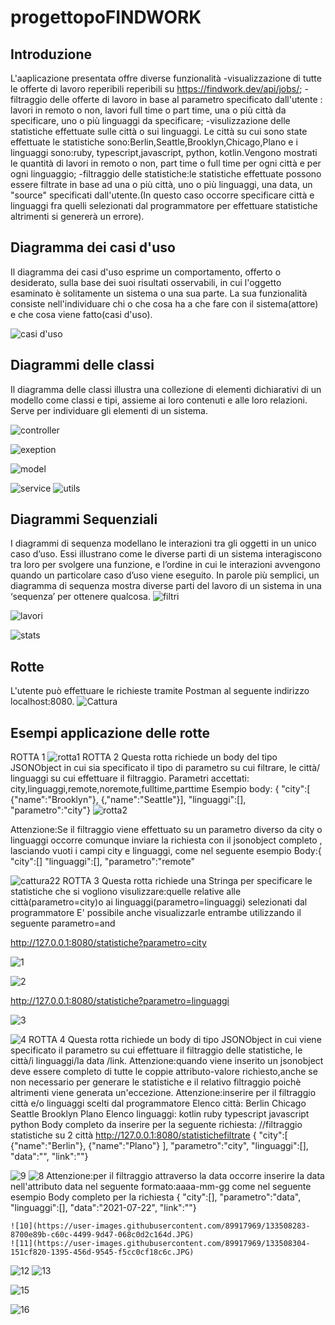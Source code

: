 

# progettopoFINDWORK
##  Introduzione
 L'aaplicazione presentata offre diverse funzionalità
-visualizzazione  di tutte le offerte di lavoro reperibili  reperibili su  https://findwork.dev/api/jobs/;
-filtraggio delle offerte  di lavoro in base al parametro specificato dall'utente : lavori in remoto o non, lavori full time o part time, una o più città da specificare, uno o più linguaggi da specificare;
 -visulizzazione delle statistiche effettuate sulle città o sui linguaggi. Le città su cui sono state effettuate le statistiche sono:Berlin,Seattle,Brooklyn,Chicago,Plano e i linguaggi sono:ruby, typescript,javascript, python, kotlin.Vengono mostrati  le quantità di lavori  in remoto o non, part time o full time  per ogni città e per ogni linguaggio;
 -filtraggio delle statistiche:le statistiche effettuate possono essere filtrate in base ad una o più città, uno o più linguaggi, una data, un "source" specificati dall'utente.(In questo caso occorre specificare  città e linguaggi fra quelli selezionati dal programmatore per effettuare  statistiche altrimenti si genererà un errore).

## Diagramma dei casi d'uso
Il diagramma dei casi d'uso esprime un comportamento, offerto o desiderato, sulla base dei suoi risultati osservabili, in cui l'oggetto esaminato è solitamente un sistema o una sua parte. La sua funzionalità consiste nell'individuare chi o che cosa ha a che fare con il sistema(attore) e che cosa viene fatto(casi d'uso).

![casi d'uso](https://user-images.githubusercontent.com/89917969/133432378-486b6b2f-4a66-4659-ab51-a59ffb6380e3.PNG)

## Diagrammi delle classi
Il diagramma delle classi illustra una collezione di elementi dichiarativi di un modello come classi e tipi, assieme ai loro contenuti e alle loro relazioni. Serve per individuare gli elementi di un sistema.

![controller](https://user-images.githubusercontent.com/89917969/133440267-a39d5e80-2fda-4c58-a683-e9444d509e18.PNG)      

![exeption](https://user-images.githubusercontent.com/89917969/133500797-f4f13260-7360-4f62-8e88-add90c4e3655.PNG)

![model](https://user-images.githubusercontent.com/89917969/133440282-d55510aa-0a45-4edb-99ff-2da18f8d3d52.PNG)

![service](https://user-images.githubusercontent.com/89917969/133440288-b9a78ead-b814-4d97-acb9-4b16fe97f72e.PNG)
![utils](https://user-images.githubusercontent.com/89917969/133440291-97b84dc0-ba74-4d4f-ab9f-d630dafbbe60.PNG)

## Diagrammi Sequenziali
I diagrammi di sequenza modellano le interazioni tra gli oggetti in un unico caso d’uso. Essi illustrano come le diverse parti di un sistema interagiscono tra loro per svolgere una funzione, e l’ordine in cui le interazioni avvengono quando un particolare caso d’uso viene eseguito. In parole più semplici, un diagramma di sequenza mostra diverse parti del lavoro di un sistema in una ‘sequenza’ per ottenere qualcosa.
![filtri](https://user-images.githubusercontent.com/89917969/133441016-39721fd3-4621-4496-b083-881a3e04dd00.PNG)

![lavori](https://user-images.githubusercontent.com/89917969/133441021-5cf5f19a-9b8b-4385-9a92-6872b586d6e2.PNG)


![stats](https://user-images.githubusercontent.com/89917969/133441029-3700d0a3-8010-4548-ac3e-265cb50cd89f.PNG)
##            Rotte
L'utente può effettuare le richieste tramite Postman al seguente indirizzo localhost:8080.
![Cattura](https://user-images.githubusercontent.com/89917969/133470040-d92c6fd2-a19e-4148-a3a5-1efb5376c520.JPG)
##  Esempi applicazione delle rotte 
ROTTA 1
![rotta1](https://user-images.githubusercontent.com/89917969/133478419-05e9dcef-d01c-474c-994e-c152cdff10c9.JPG)
ROTTA 2 
Questa rotta richiede un body del tipo JSONObject in cui sia specificato il tipo di parametro su cui filtrare, le città/ linguaggi su cui effettuare il filtraggio.
Parametri accettati: city,linguaggi,remote,noremote,fulltime,parttime
Esempio body:
{
    "city":[
        {"name":"Brooklyn"},
        {,"name":"Seattle"}],
    "linguaggi":[],
    "parametro":"city"}
    ![rotta2](https://user-images.githubusercontent.com/89917969/133481898-72597f07-8136-42b7-8a58-230883ea4997.JPG)

Attenzione:Se il filtraggio viene effettuato su un parametro diverso da city o linguaggi  occorre comunque inviare la richiesta con il jsonobject completo , lasciando vuoti i campi city e linguaggi, come nel seguente esempio
Body:{
    "city":[]
    "linguaggi":[],
    "parametro":"remote"

![cattura22](https://user-images.githubusercontent.com/89917969/133483411-c04bcc88-85a4-4252-adbb-17fe02b63300.JPG)
ROTTA 3
Questa rotta richiede  una  Stringa per specificare le statistiche che si vogliono visulizzare:quelle relative alle città(parametro=city)o ai linguaggi(parametro=linguaggi) selezionati dal programmatore
E' possibile anche visualizzarle entrambe utilizzando il seguente parametro=and

http://127.0.0.1:8080/statistiche?parametro=city

![1](https://user-images.githubusercontent.com/89917969/133500480-be7c838e-e97b-4f27-aafc-7763702d9bd6.JPG)

![2](https://user-images.githubusercontent.com/89917969/133500498-8006a3ad-ac07-4291-bfe1-9ffd92bd99fc.JPG)

http://127.0.0.1:8080/statistiche?parametro=linguaggi



![3](https://user-images.githubusercontent.com/89917969/133501105-771da4ff-5b73-4ef2-9e32-c3292076970a.JPG)

![4](https://user-images.githubusercontent.com/89917969/133501120-5711fad3-47b6-4e40-930c-127141dcc824.JPG)
ROTTA 4
Questa rotta richiede un body di tipo JSONObject in cui viene specificato il parametro su cui effettuare il filtraggio delle statistiche, le città/i linguaggi/la data /link.
Attenzione:quando viene inserito un jsonobject deve essere completo di tutte le coppie attributo-valore richiesto,anche se non necessario per generare le statistiche e il relativo filtraggio poichè altrimenti viene generata un'eccezione.
Attenzione:inserire per il filtraggio città e/o linguaggi scelti dal programmatore
Elenco città:
Berlin
Chicago
Seattle
Brooklyn
Plano
Elenco linguaggi:
kotlin
ruby
typescript
javascript
python
Body completo da inserire per la seguente richiesta:
//filtraggio statistiche su 2 città
http://127.0.0.1:8080/statistichefiltrate
{
    "city":[
        {"name":"Berlin"},
        {"name":"Plano"}
    ],
    "parametro":"city",
    "linguaggi":[],
    "data":"",
    "link":""}

![9](https://user-images.githubusercontent.com/89917969/133504597-dc1f30ee-7655-4b4a-aff8-532277305d7b.JPG)
![8](https://user-images.githubusercontent.com/89917969/133504619-81d69f70-8dd5-4dfa-84d7-073b140e1b55.JPG)
Attenzione:per il filtraggio attraverso la data occorre inserire la data nell'attributo data nel seguente formato:aaaa-mm-gg come nel seguente esempio
Body completo per la richiesta 
{
    "city":[],
    "parametro":"data",
    "linguaggi":[],
    "data":"2021-07-22",
    "link":""}
    
    ![10](https://user-images.githubusercontent.com/89917969/133508283-8700e89b-c60c-4499-9d47-068c0d2c164d.JPG)
    ![11](https://user-images.githubusercontent.com/89917969/133508304-151cf820-1395-456d-9545-f5cc0cf18c6c.JPG)

![12](https://user-images.githubusercontent.com/89917969/133508328-f66091d8-b527-4863-852e-26be00275989.JPG)
![13](https://user-images.githubusercontent.com/89917969/133508340-c7e837eb-5856-47ca-8d6f-f5768beb447c.JPG)

![15](https://user-images.githubusercontent.com/89917969/133508369-35574171-f696-48b4-90d2-1830185cc863.JPG)

![16](https://user-images.githubusercontent.com/89917969/133508396-e8a11920-3f47-423c-96a9-c693432f3f48.JPG)




